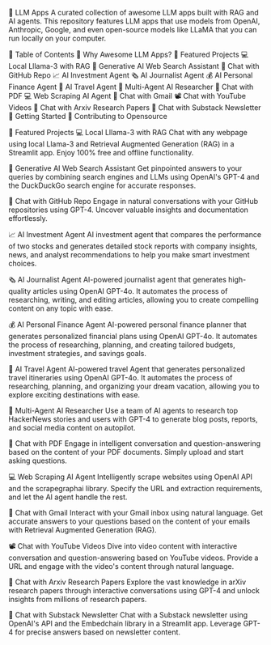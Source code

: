 🌟 LLM Apps
A curated collection of awesome LLM apps built with RAG and AI agents. This repository features LLM apps that use models from OpenAI, Anthropic, Google, and even open-source models like LLaMA that you can run locally on your computer.

📑 Table of Contents
🤔 Why Awesome LLM Apps?
📂 Featured Projects
💻 Local Lllama-3 with RAG
🎯 Generative AI Web Search Assistant
💬 Chat with GitHub Repo
📈 AI Investment Agent
🗞️ AI Journalist Agent
💰 AI Personal Finance Agent
🛫 AI Travel Agent
📰 Multi-Agent AI Researcher
📄 Chat with PDF
💻 Web Scraping AI Agent
📨 Chat with Gmail
📽️ Chat with YouTube Videos
🔎 Chat with Arxiv Research Papers
📝 Chat with Substack Newsletter
🚀 Getting Started
🤝 Contributing to Opensource

📂 Featured Projects
💻 Local Lllama-3 with RAG
Chat with any webpage using local Llama-3 and Retrieval Augmented Generation (RAG) in a Streamlit app. Enjoy 100% free and offline functionality.

🎯 Generative AI Web Search Assistant
Get pinpointed answers to your queries by combining search engines and LLMs using OpenAI's GPT-4 and the DuckDuckGo search engine for accurate responses.

💬 Chat with GitHub Repo
Engage in natural conversations with your GitHub repositories using GPT-4. Uncover valuable insights and documentation effortlessly.

📈 AI Investment Agent
AI investment agent that compares the performance of two stocks and generates detailed stock reports with company insights, news, and analyst recommendations to help you make smart investment choices.

🗞️ AI Journalist Agent
AI-powered journalist agent that generates high-quality articles using OpenAI GPT-4o. It automates the process of researching, writing, and editing articles, allowing you to create compelling content on any topic with ease.

💰 AI Personal Finance Agent
AI-powered personal finance planner that generates personalized financial plans using OpenAI GPT-4o. It automates the process of researching, planning, and creating tailored budgets, investment strategies, and savings goals.

🛫 AI Travel Agent
AI-powered travel Agent that generates personalized travel itineraries using OpenAI GPT-4o. It automates the process of researching, planning, and organizing your dream vacation, allowing you to explore exciting destinations with ease.

📰 Multi-Agent AI Researcher
Use a team of AI agents to research top HackerNews stories and users with GPT-4 to generate blog posts, reports, and social media content on autopilot.

📄 Chat with PDF
Engage in intelligent conversation and question-answering based on the content of your PDF documents. Simply upload and start asking questions.

💻 Web Scraping AI Agent
Intelligently scrape websites using OpenAI API and the scrapegraphai library. Specify the URL and extraction requirements, and let the AI agent handle the rest.

📨 Chat with Gmail
Interact with your Gmail inbox using natural language. Get accurate answers to your questions based on the content of your emails with Retrieval Augmented Generation (RAG).

📽️ Chat with YouTube Videos
Dive into video content with interactive conversation and question-answering based on YouTube videos. Provide a URL and engage with the video's content through natural language.

🔎 Chat with Arxiv Research Papers
Explore the vast knowledge in arXiv research papers through interactive conversations using GPT-4 and unlock insights from millions of research papers.

📝 Chat with Substack Newsletter
Chat with a Substack newsletter using OpenAI's API and the Embedchain library in a Streamlit app. Leverage GPT-4 for precise answers based on newsletter content.
